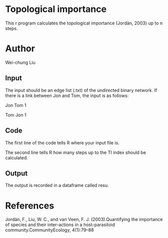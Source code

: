 # Topological importance 
This r program calculates the topological importance (Jordàn, 2003) up to n steps.

# Author
Wei-chung Liu

## Input
The input should be an edge list (.txt) of the undirected binary network. If there is a link between Jon and Tom, the input is as follows:

Jon	Tom	1

Tom	Jon	1

## Code
The first line of the code tells R where your input file is. 

The second line tells R how many steps up to the TI index should be calculated.

## Output 
The output is recorded in a dataframe called resu. 

# References
Jordàn,  F.,  Liu,  W.  C.,  and  van  Veen,  F.  J.  (2003).Quantifying the importance of species and their inter-actions  in  a  host-parasitoid  community.CommunityEcology, 4(1):79–88
